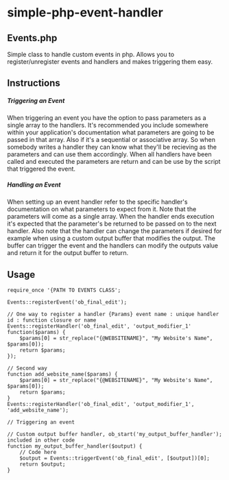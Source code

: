 # simple-php-event-handler

## Events.php

Simple class to handle custom events in php. Allows you to register/unregister events and handlers and makes triggering them easy.

## Instructions

##### Triggering an Event

When triggering an event you have the option to pass parameters as a single array to the handlers. It's recommended you include somewhere within your application's documentation what parameters are going to be passed in that array. Also if it's a sequential or associative array. So when somebody writes a handler they can know what they'll be recieving as the parameters and can use them accordingly. When all handlers have been called and executed the parameters are return and can be use by the script that triggered the event.

##### Handling an Event

When setting up an event handler refer to the specific handler's documentation on what parameters to expect from it. Note that the parameters will come as a single array. When the handler ends execution it's expected that the parameter's be returned to be passed on to the next handler. Also note that the handler can change the parameters if desired for example when using a custom output buffer that modifies the output. The buffer can trigger the event and the handlers can modify the outputs value and return it for the output buffer to return. 

## Usage

```
require_once '{PATH TO EVENTS CLASS';

Events::registerEvent('ob_final_edit');

// One way to register a handler {Params} event name : unique handler id : function closure or name
Events::registerHandler('ob_final_edit', 'output_modifier_1' function($params) {
    $params[0] = str_replace("{@WEBSITENAME}", "My Website's Name", $params[0]);
    return $params;
});

// Second way
function add_website_name($params) {
    $params[0] = str_replace("{@WEBSITENAME}", "My Website's Name", $params[0]);
    return $params;
}
Events::registerHandler('ob_final_edit', 'output_modifier_1', 'add_website_name');

// Triggering an event

// Custom output buffer handler, ob_start('my_output_buffer_handler'); included in other code
function my_output_buffer_handler($output) {
    // Code here
    $output = Events::triggerEvent('ob_final_edit', [$output])[0];
    return $output;
}
```